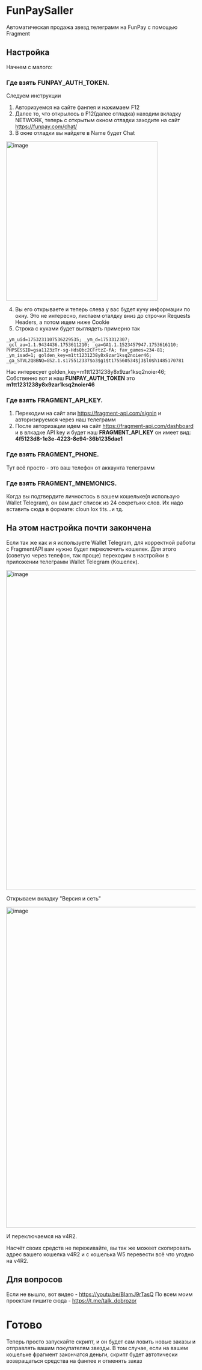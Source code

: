 # FunPaySaller
Автоматическая продажа звезд телеграмм на FunPay с помощью Fragment

## Настройка
Начнем с малого: 
### Где взять **FUNPAY_AUTH_TOKEN**. 
Следуем инструкции
1. Авторизуемся на сайте фанпея и нажимаем F12
2. Далее то, что открылось в F12(далее отладка) находим вкладку NETWORK, теперь с открытым окном отладки заходите на сайт https://funpay.com/chat/
3. В окне отладки вы найдете в Name будет Chat
<img width="402" height="424" alt="image" src="https://github.com/user-attachments/assets/c7d3b632-dd65-4f4f-a9a4-b815c61befbd" />

4. Вы его открываете и теперь слева у вас будет кучу информации по окну. Это не интересно, листаем оталдку вниз до строчки Requests Headers, а потом ищем ниже Cookie
5. Строка с куками будет выглядеть примерно так
   
```
_ym_uid=1753231107536229535; _ym_d=1753312307; _gcl_au=1.1.9434436.1753611210; _ga=GA1.1.1523457947.1753616110; PHPSESSID=gsa1123zTr-sg-HdsQbc2CFrtzZ-fA; fav_games=234-81; _ym_isad=1; golden_key=m1tt1231238y8x9zar1ksq2noier46; _ga_STVL2Q8BNQ=GS2.1.s175512337$o3$g1$t175560534$j3$l0$h1485170781
```
Нас интересует golden_key=m1tt1231238y8x9zar1ksq2noier46; Собственно вот и наш **FUNPAY_AUTH_TOKEN** это **m1tt1231238y8x9zar1ksq2noier46**

### Где взять **FRAGMENT_API_KEY**. 
1. Переходим на сайт апи https://fragment-api.com/signin и авторизируемся через наш телеграмм
2. После авторизации идем на сайт https://fragment-api.com/dashboard и в влкадке API key и будет наш **FRAGMENT_API_KEY** он имеет вид: **4f5123d8-1e3e-4223-8c94-36b1235dae1**

### Где взять **FRAGMENT_PHONE**. 
Тут всё просто - это ваш телефон от аккаунта телеграмм

### Где взять **FRAGMENT_MNEMONICS**. 
Когда вы подтвердите личностось в вашем кошельке(я использую Wallet Telegram), он вам даст список из 24 секретынх слов. Их надо вставить сюда в формате: cloun lox tits...и тд.

## На этом настройка почти закончена
Если так же как и я используете Wallet Telegram, для корректной работы с FragmentAPI вам нужно будет переключить кошелек. 
Для этого (советую через телефон, так проще) переходим в настройки в приложении телеграмм Wallet Telegram (Кошелек).

<img width="786" height="850" alt="image" src="https://github.com/user-attachments/assets/53d4848d-54b0-4670-b5dd-0e8e6c574d3c" />

Открываем вкладку "Версия и сеть"

<img width="779" height="853" alt="image" src="https://github.com/user-attachments/assets/1f3ae4b9-4e53-40b6-b913-7fc01e706fe0" />

И переключаемся на v4R2.

Насчёт своих средств не переживайте, вы так же можеет скопировать адрес вашего кошелка v4R2 и с кошелька W5 перевести всё что угодно на v4R2.

## Для вопросов
Если не вышло, вот видео - https://youtu.be/BIamJ9rTasQ
По всем моим проектам пишите сюда - https://t.me/talk_dobrozor


# Готово
Теперь просто запускайте скрипт, и он будет сам ловить новые заказы и отправлять вашим покупателям звезды. В том случае, если на вашем кошельке фрагмент закончатся деньги, скрипт будет автотически возвращаться средства на фанпее и отменять заказ

